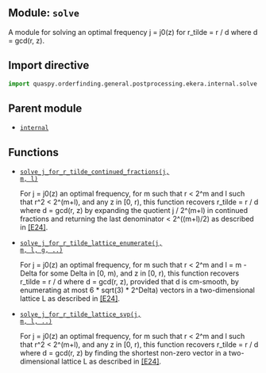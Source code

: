 ## Module: <code>solve</code>
A module for solving an optimal frequency j = j0(z) for r_tilde = r / d where d = gcd(r, z).

## Import directive
```python
import quaspy.orderfinding.general.postprocessing.ekera.internal.solve
```

## Parent module
- [<code>internal</code>](../README.md)

## Functions
- [<code>solve_j_for_r_tilde_continued_fractions(j, m, l)</code>](solve_j_for_r_tilde_continued_fractions.md)

  For j = j0(z) an optimal frequency, for m such that r < 2^m and l such that r^2 < 2^(m+l), and any z in [0, r), this function recovers r_tilde = r / d where d = gcd(r, z) by expanding the quotient j / 2^(m+l) in continued fractions and returning the last denominator < 2^((m+l)/2) as described in [[E24]](https://doi.org/10.1145/3655026).

- [<code>solve_j_for_r_tilde_lattice_enumerate(j, m, l, g, ..)</code>](solve_j_for_r_tilde_lattice_enumerate.md)

  For j = j0(z) an optimal frequency, for m such that r < 2^m and l = m - Delta for some Delta in [0, m), and z in [0, r), this function recovers r_tilde = r / d where d = gcd(r, z), provided that d is cm-smooth, by enumerating at most 6 * sqrt(3) * 2^Delta) vectors in a two-dimensional lattice L as described in [[E24]](https://doi.org/10.1145/3655026).

- [<code>solve_j_for_r_tilde_lattice_svp(j, m, l, ..)</code>](solve_j_for_r_tilde_lattice_svp.md)

  For j = j0(z) an optimal frequency, for m such that r < 2^m and l such that r^2 < 2^(m+l), and any z in [0, r), this function recovers r_tilde = r / d where d = gcd(r, z) by finding the shortest non-zero vector in a two-dimensional lattice L as described in [[E24]](https://doi.org/10.1145/3655026).

